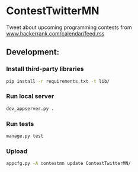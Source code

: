 # ContestTwitterMN
Tweet about upcoming programming contests from www.hackerrank.com/calendar/feed.rss

## Development:

### Install third-party libraries
```sh
pip install -r requirements.txt -t lib/
```

### Run local server
```sh
dev_appserver.py .
```

### Run tests
```sh
manage.py test
```

### Upload

```sh
appcfg.py -A contestmn update ContestTwitterMN/
```
